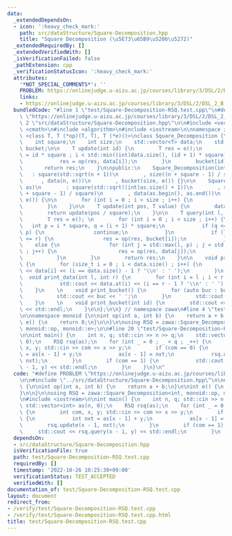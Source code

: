 ```yaml
---
data:
  _extendedDependsOn:
  - icon: ':heavy_check_mark:'
    path: src/dataStructure/Square-Decomposition.hpp
    title: "Square Decomposition (\u5E73\u65B9\u5206\u5272)"
  _extendedRequiredBy: []
  _extendedVerifiedWith: []
  _isVerificationFailed: false
  _pathExtension: cpp
  _verificationStatusIcon: ':heavy_check_mark:'
  attributes:
    '*NOT_SPECIAL_COMMENTS*': ''
    PROBLEM: https://onlinejudge.u-aizu.ac.jp/courses/library/3/DSL/2/DSL_2_B
    links:
    - https://onlinejudge.u-aizu.ac.jp/courses/library/3/DSL/2/DSL_2_B
  bundledCode: "#line 1 \"test/Square-Decomposition-RSQ.test.cpp\"\n#define PROBLEM\
    \ \"https://onlinejudge.u-aizu.ac.jp/courses/library/3/DSL/2/DSL_2_B\"\n\n#line\
    \ 2 \"src/dataStructure/Square-Decomposition.hpp\"\n\n#include <vector>\n#include\
    \ <cmath>\n#include <algorithm>\n#include <iostream>\n\nnamespace zawa {\n\ntemplate\
    \ <class T, T (*op)(T, T), T (*e)()>\nclass Square_Decomposition {\n\nprivate:\n\
    \    int square;\n    int size;\n    std::vector<T> data;\n    std::vector<T>\
    \ bucket;\n\n    T update(int id) {\n        T res = e();\n        for (int i\
    \ = id * square ; i < std::min((int)data.size(), (id + 1) * square) ; i++) {\n\
    \            res = op(res, data[i]);\n        }\n        bucket[id] = res;\n \
    \       return res;\n    }\n\npublic:\n    Square_Decomposition(int n)\n     \
    \   : square(std::sqrt(n + 1))\n        , size((n + square - 1) / square)\n  \
    \      , data(n, e())\n        , bucket(size, e()) {}\n\n    Square_Decomposition(std::vector<T>\
    \ as)\n        : square(std::sqrt((int)as.size() + 1))\n        , size(((int)as.size()\
    \ + square - 1) / square)\n        , data(as.begin(), as.end())\n        , bucket(size,\
    \ e()) {\n\n        for (int i = 0 ; i < size ; i++) {\n            update(i);\n\
    \        }\n    }\n\n    T update(int pos, T value) {\n        data[pos] = value;\n\
    \        return update(pos / square);\n    }\n\n    T query(int l, int r) {\n\
    \        T res = e(); \n        for (int i = 0 ; i < size ; i++) {\n         \
    \   int p = i * square, q = (i + 1) * square;\n            if (q <= l and r <=\
    \ p) {\n                continue;\n            }\n            if (l <= p and q\
    \ <= r) {\n                res = op(res, bucket[i]);\n            }\n        \
    \    else {\n                for (int j = std::max(l, p) ; j < std::min(r, q)\
    \ ; j++) {\n                    res = op(res, data[j]);\n                }\n \
    \           }\n        }\n        return res;\n    }\n\n    void print_data()\
    \ {\n        for (size_t i = 0 ; i < data.size() ; i++) {\n            std::cout\
    \ << data[i] << (i == data.size() - 1 ? '\\n' : ' ');\n        }\n    }\n\n  \
    \  void print_data(int l, int r) {\n        for (int i = l ; i < r ; i++) {\n\
    \            std::cout << data.at(i) << (i == r - 1 ? '\\n' : ' ');\n        }\n\
    \    }\n    \n    void print_bucket() {\n        for (auto buc : bucket) {\n \
    \           std::cout << buc << ' ';\n        }\n        std::cout << std::endl;\n\
    \    }\n    \n    void print_bucket(int id) {\n        std::cout << bucket.at(id)\
    \ << std::endl;\n    }\n\n};\n\n} // namespace zawa\n#line 4 \"test/Square-Decomposition-RSQ.test.cpp\"\
    \n\nnamespace monoid {\n\nint op(int a, int b) {\n    return a + b;\n}\n\nint\
    \ e() {\n    return 0;\n}\n\n}\n\nusing RSQ = zawa::Square_Decomposition<int,\
    \ monoid::op, monoid::e>;\n\n#line 20 \"test/Square-Decomposition-RSQ.test.cpp\"\
    \n\nint main() {\n    int n, q; std::cin >> n >> q;\n    std::vector<int> as(n,\
    \ 0);\n    RSQ rsq(as);\n    for (int _ = 0 ; _ < q ; _++) {\n        int com,\
    \ x, y; std::cin >> com >> x >> y;\n        if (com == 0) {\n            int nxt\
    \ = as[x - 1] + y;\n            as[x - 1] = nxt;\n            rsq.update(x - 1,\
    \ nxt);\n        }\n        if (com == 1) {\n            std::cout << rsq.query(x\
    \ - 1, y) << std::endl;\n        }\n    }\n}\n"
  code: "#define PROBLEM \"https://onlinejudge.u-aizu.ac.jp/courses/library/3/DSL/2/DSL_2_B\"\
    \n\n#include \"../src/dataStructure/Square-Decomposition.hpp\"\n\nnamespace monoid\
    \ {\n\nint op(int a, int b) {\n    return a + b;\n}\n\nint e() {\n    return 0;\n\
    }\n\n}\n\nusing RSQ = zawa::Square_Decomposition<int, monoid::op, monoid::e>;\n\
    \n#include <iostream>\n\nint main() {\n    int n, q; std::cin >> n >> q;\n   \
    \ std::vector<int> as(n, 0);\n    RSQ rsq(as);\n    for (int _ = 0 ; _ < q ; _++)\
    \ {\n        int com, x, y; std::cin >> com >> x >> y;\n        if (com == 0)\
    \ {\n            int nxt = as[x - 1] + y;\n            as[x - 1] = nxt;\n    \
    \        rsq.update(x - 1, nxt);\n        }\n        if (com == 1) {\n       \
    \     std::cout << rsq.query(x - 1, y) << std::endl;\n        }\n    }\n}\n"
  dependsOn:
  - src/dataStructure/Square-Decomposition.hpp
  isVerificationFile: true
  path: test/Square-Decomposition-RSQ.test.cpp
  requiredBy: []
  timestamp: '2022-10-26 10:25:30+09:00'
  verificationStatus: TEST_ACCEPTED
  verifiedWith: []
documentation_of: test/Square-Decomposition-RSQ.test.cpp
layout: document
redirect_from:
- /verify/test/Square-Decomposition-RSQ.test.cpp
- /verify/test/Square-Decomposition-RSQ.test.cpp.html
title: test/Square-Decomposition-RSQ.test.cpp
---
```

